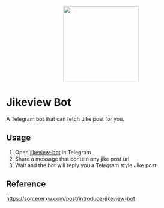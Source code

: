 <p align="center">
    <img src="https://github.com/sorcererxw/jikeview-bot/blob/master/resource/icon.png" width="200" />
</p>

# Jikeview Bot

A Telegram bot that can fetch Jike post for you.

## Usage

1. Open [jikeview-bot](https://t.me/@jikeview_bot) in Telegram
2. Share a message that contain any jike post url
3. Wait and the bot will reply you a Telegram style Jike post.

## Reference

https://sorcererxw.com/post/introduce-jikeview-bot
